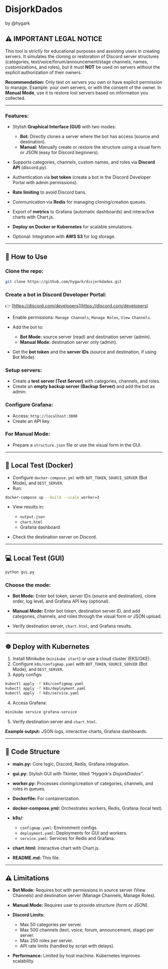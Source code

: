 # DisjorkDados

by @hygark

## ⚠️ IMPORTANT LEGAL NOTICE

This tool is strictly for educational purposes and assisting users in creating servers. It simulates the cloning or restoration of Discord server structures (categories, text/voice/forum/announcement/stage channels, names, customizations, and roles), but it must **NOT** be used on servers without the explicit authorization of their owners.

**Recommendation:** Only test on servers you own or have explicit permission to manage.
Example: your own servers, or with the consent of the owner. In **Manual Mode**, use it to restore lost servers based on information you collected.

---

### Features:

* Stylish **Graphical Interface (GUI)** with two modes:

  * **Bot:** Directly clones a server where the bot has access (source and destination).
  * **Manual:** Manually create or restore the structure using a visual form or JSON (easy for Discord beginners).
* Supports categories, channels, custom names, and roles via **Discord API** (discord.py).
* Authentication via **bot token** (create a bot in the Discord Developer Portal with admin permissions).
* **Rate limiting** to avoid Discord bans.
* Communication via **Redis** for managing cloning/creation queues.
* Export of **metrics** to Grafana (automatic dashboards) and interactive charts with Chart.js.
* **Deploy on Docker or Kubernetes** for scalable simulations.
* Optional: Integration with **AWS S3** for log storage.


---

## 🚀 How to Use

### Clone the repo:

```bash
git clone https://github.com/hygark/disjorkdados.git
```

### Create a bot in Discord Developer Portal:

👉 [https://discord.com/developers](https://discord.com/developers)

* Enable permissions: `Manage Channels`, `Manage Roles`, `View Channels`.
* Add the bot to:

  * **Bot Mode:** source server (read) and destination server (admin).
  * **Manual Mode:** destination server only (admin).
* Get the **bot token** and the **server IDs** (source and destination, if using Bot Mode).

### Setup servers:

* Create a **test server (Test Server)** with categories, channels, and roles.
* Create an **empty backup server (Backup Server)** and add the bot as admin.

### Configure Grafana:

* Access: `http://localhost:3000`
* Create an API key.

### For Manual Mode:

* Prepare a `structure.json` file or use the visual form in the GUI.

---

## 🐳 Local Test (Docker)

* Configure `docker-compose.yml` with `BOT_TOKEN`, `SOURCE_SERVER` (Bot Mode), and `DEST_SERVER`.
* Run:

```bash
docker-compose up --build --scale worker=3
```

* View results in:

  * `output.json`
  * `chart.html`
  * Grafana dashboard
* Check the destination server on Discord.

---

## 💻 Local Test (GUI)

```bash
python gui.py
```

### Choose the mode:

* **Bot Mode:** Enter bot token, server IDs (source and destination), clone order, log level, and Grafana API key (optional).

* **Manual Mode:** Enter bot token, destination server ID, and add categories, channels, and roles through the visual form or JSON upload.

* Verify destination server, `chart.html`, and Grafana results.

---

## ☸️ Deploy with Kubernetes

1. Install Minikube (`minikube start`) or use a cloud cluster (EKS/GKE).
2. Configure `k8s/configmap.yaml` with `BOT_TOKEN`, `SOURCE_SERVER` (Bot Mode), and `DEST_SERVER`.
3. Apply configs:

```bash
kubectl apply -f k8s/configmap.yaml
kubectl apply -f k8s/deployment.yaml
kubectl apply -f k8s/service.yaml
```

4. Access Grafana:

```bash
minikube service grafana-service
```

5. Verify destination server and `chart.html`.

**Example output:** JSON logs, interactive charts, Grafana dashboards.

---

## 📂 Code Structure

* **main.py:** Core logic, Discord, Redis, Grafana integration.
* **gui.py:** Stylish GUI with Tkinter, titled *"Hygark's DisjorkDados"*.
* **worker.py:** Processes cloning/creation of categories, channels, and roles in queues.
* **Dockerfile:** For containerization.
* **docker-compose.yml:** Orchestrates workers, Redis, Grafana (local test).
* **k8s/**:

  * `configmap.yaml`: Environment configs.
  * `deployment.yaml`: Deployments for GUI and workers.
  * `service.yaml`: Services for Redis and Grafana.
* **chart.html:** Interactive chart with Chart.js.
* **README.md:** This file.

---

## ⚠️ Limitations

* **Bot Mode:** Requires bot with permissions in source server (View Channels) and destination server (Manage Channels, Manage Roles).
* **Manual Mode:** Requires user to provide structure (form or JSON).
* **Discord Limits:**

  * Max 50 categories per server.
  * Max 500 channels (text, voice, forum, announcement, stage) per server.
  * Max 250 roles per server.
  * API rate limits (handled by script with delays).
* **Performance:** Limited by host machine. Kubernetes improves scalability.
